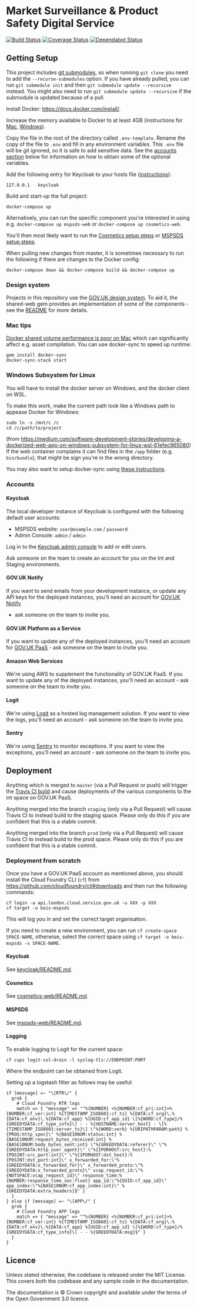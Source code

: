 # Market Surveillance & Product Safety Digital Service

[![Build Status](https://travis-ci.org/UKGovernmentBEIS/beis-mspsds.svg?branch=master)](https://travis-ci.org/UKGovernmentBEIS/beis-mspsds)
[![Coverage Status](https://coveralls.io/repos/github/UKGovernmentBEIS/beis-mspsds/badge.svg?branch=master)](https://coveralls.io/github/UKGovernmentBEIS/beis-mspsds?branch=master)
[![Dependabot Status](https://api.dependabot.com/badges/status?host=github&repo=UKGovernmentBEIS/beis-mspsds)](https://dependabot.com)


## Getting Setup

This project includes [git submodules](https://git-scm.com/book/en/v2/Git-Tools-Submodules), so when running `git clone` you need to add the `--recurse-submodules` option.
If you have already pulled, you can run `git submodule init` and then `git submodule update --recursive` instead. 
You might also need to run `git submodule update --recursive` if the submodule is updated because of a pull.

Install Docker: https://docs.docker.com/install/.

Increase the memory available to Docker to at least 4GB (instructions for [Mac](https://docs.docker.com/docker-for-mac/#advanced), [Windows](https://docs.docker.com/docker-for-windows/#advanced)).

Copy the file in the root of the directory called `.env-template`.
Rename the copy of the file to `.env` and fill in any environment variables.
This `.env` file will be git ignored, so it is safe to add sensitive data.
See the [accounts section](#accounts) below for information on how to obtain some of the optional variables.

Add the following entry for Keycloak to your hosts file ([instructions](https://support.rackspace.com/how-to/modify-your-hosts-file/)):

    127.0.0.1   keycloak

Build and start-up the full project:

    docker-compose up

Alternatively, you can run the specific component you're interested in using e.g. `docker-compose up mspsds-web` or `docker-compose up cosmetics-web`.

You'll then most likely want to run the [Cosmetics setup steps](cosmetics-web/README.md#getting-setup) or [MSPSDS setup steps](mspsds-web/README.md#getting-setup).

When pulling new changes from master, it is sometimes necessary to run the following
if there are changes to the Docker config:

    docker-compose down && docker-compose build && docker-compose up


### Design system
Projects in this repository use the [GOV.UK design system](https://design-system.service.gov.uk). 
To aid it, the shared-web gem provides an implementation of some of the components - see 
the [README](shared-web/README.md#design-system-components) for more details. 

### Mac tips

[Docker shared volume performance is poor on Mac](https://docs.docker.com/docker-for-mac/osxfs-caching/) which can significantly affect e.g. asset compilation.
You can use docker-sync to speed up runtime:

    gem install docker-sync
    docker-sync-stack start


### Windows Subsystem for Linux

You will have to install the docker server on Windows, and the docker client on WSL.

To make this work, make the current path look like a Windows path to appease Docker for Windows:

    sudo ln -s /mnt/c /c
    cd /c/path/to/project

(from https://medium.com/software-development-stories/developing-a-dockerized-web-app-on-windows-subsystem-for-linux-wsl-61efec965080)
If the web container complains it can find files in the `/app` folder (e.g. `bin/bundle`), that might be sign you're in
the wrong directory.

You may also want to setup docker-sync using [these instructions](https://github.com/EugenMayer/docker-sync/wiki/docker-sync-on-Windows).


### Accounts

#### Keycloak

The local developer instance of Keycloak is configured with the following default user accounts:
* MSPSDS website: `user@example.com` / `password`
* Admin Console: `admin` / `admin`

Log in to the [Keycloak admin console](http://keycloak:8080/auth/admin) to add or edit users.

Ask someone on the team to create an account for you on the Int and Staging environments.

#### GOV.UK Notify

If you want to send emails from your development instance, or update any API keys for the deployed instances,
you'll need an account for [GOV.UK Notify](https://www.notifications.service.gov.uk)
- ask someone on the team to invite you.



#### GOV.UK Platform as a Service

If you want to update any of the deployed instances, you'll need an account for
[GOV.UK PaaS](https://admin.london.cloud.service.gov.uk/) - ask someone on the team to invite you.


#### Amazon Web Services

We're using AWS to supplement the functionality of GOV.UK PaaS.
If you want to update any of the deployed instances, you'll need an account - ask someone on the team to invite you.


#### Logit

We're using [Logit](https://logit.io) as a hosted log management solution.
If you want to view the logs, you'll need an account - ask someone on the team to invite you.


#### Sentry

We're using [Sentry](https://sentry.io) to monitor exceptions.
If you want to view the exceptions, you'll need an account - ask someone on the team to invite you.


## Deployment

Anything which is merged to `master` (via a Pull Request or push) will trigger the
[Travis CI build](https://travis-ci.org/UKGovernmentBEIS/beis-mspsds)
and cause deployments of the various components to the int space on GOV.UK PaaS.

Anything merged into the branch `staging` (only via a Pull Request) will cause Travis CI to instead build to the staging
space.
Please only do this if you are confident that this is a stable commit.

Anything merged into the branch `prod` (only via a Pull Request) will cause Travis CI to instead build to the prod
space.
Please only do this if you are confident that this is a stable commit.

### Deployment from scratch

Once you have a GOV.UK PaaS account as mentioned above, you should install the Cloud Foundry CLI (`cf`) from
https://github.com/cloudfoundry/cli#downloads and then run the following commands:

    cf login -a api.london.cloud.service.gov.uk -u XXX -p XXX
    cf target -o beis-mspsds

This will log you in and set the correct target organisation.

If you need to create a new environment, you can run `cf create-space SPACE-NAME`, otherwise, select the correct space using `cf target -o beis-mspsds -s SPACE-NAME`.


#### Keycloak

See [keycloak/README.md](keycloak/README.md#deployment-from-scratch).


#### Cosmetics

See [cosmetics-web/README.md](cosmetics-web/README.md#deployment-from-scratch).


#### MSPSDS

See [mspsds-web/README.md](mspsds-web/README.md#deployment-from-scratch).


#### Logging

To enable logging to Logit for the current space:

    cf cups logit-ssl-drain -l syslog-tls://ENDPOINT:PORT

Where the endpoint can be obtained from Logit.

Setting up a logstash filter as follows may be useful:

    if [message] =~ "\[RTR\/" {
      grok {
        # Cloud Foundry RTR logs
        match => { "message" => "^%{NUMBER} <%{NUMBER:cf_pri:int}>%{NUMBER:cf_ver:int} %{TIMESTAMP_ISO8601:cf_ts} %{DATA:cf_org}\.%{DATA:cf_env}\.%{DATA:cf_app} %{UUID:cf_app_id} \[%{WORD:cf_type}/%{GREEDYDATA:cf_type_info}\] - - %{HOSTNAME:server_host} - \[%{TIMESTAMP_ISO8601:server_ts}\] \"%{WORD:verb} %{URIPATHPARAM:path} %{PROG:http_spec}\" %{BASE10NUM:status:int} %{BASE10NUM:request_bytes_received:int} %{BASE10NUM:body_bytes_sent:int} \"%{GREEDYDATA:referer}\" \"%{GREEDYDATA:http_user_agent}\" \"%{IPORHOST:src_host}:%{POSINT:src_port:int}\" \"%{IPORHOST:dst_host}:%{POSINT:dst_port:int}\" x_forwarded_for:\"%{GREEDYDATA:x_forwarded_for}\" x_forwarded_proto:\"%{GREEDYDATA:x_forwarded_proto}\" vcap_request_id:\"%{NOTSPACE:vcap_request_id}\" response_time:%{NUMBER:response_time_sec:float} app_id:\"%{UUID:cf_app_id}\" app_index:\"%{BASE10NUM:cf_app_index:int}\" %{GREEDYDATA:extra_headers}$" }
      }
    } else if [message] =~ "\[APP\/" {
      grok {
        # Cloud Foundry APP logs
        match => { "message" => "^%{NUMBER} <%{NUMBER:cf_pri:int}>%{NUMBER:cf_ver:int} %{TIMESTAMP_ISO8601:cf_ts} %{DATA:cf_org}\.%{DATA:cf_env}\.%{DATA:cf_app} %{UUID:cf_app_id} \[%{WORD:cf_type}/%{GREEDYDATA:cf_type_info}\] - - %{GREEDYDATA:msg}$" }
      }
    }


## Licence

Unless stated otherwise, the codebase is released under the MIT License. This covers both the codebase and any sample code in the documentation.

The documentation is © Crown copyright and available under the terms of the Open Government 3.0 licence.
